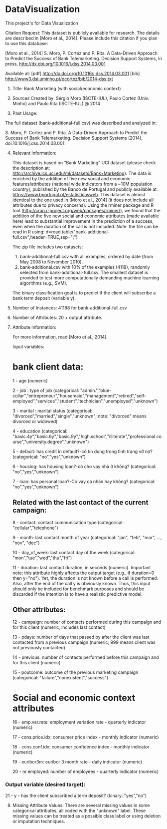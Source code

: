# DataVisualization
This project's for Data Visualization 

Citation Request:
  This dataset is publicly available for research. The details are described in [Moro et al., 2014]. 
  Please include this citation if you plan to use this database:

  [Moro et al., 2014] S. Moro, P. Cortez and P. Rita. A Data-Driven Approach to Predict the Success of Bank Telemarketing. Decision Support Systems, In press, http://dx.doi.org/10.1016/j.dss.2014.03.001

  Available at: [pdf] http://dx.doi.org/10.1016/j.dss.2014.03.001
                [bib] http://www3.dsi.uminho.pt/pcortez/bib/2014-dss.txt

1. Title: Bank Marketing (with social/economic context)

2. Sources
   Created by: Sérgio Moro (ISCTE-IUL), Paulo Cortez (Univ. Minho) and Paulo Rita (ISCTE-IUL) @ 2014
   
3. Past Usage:

  The full dataset (bank-additional-full.csv) was described and analyzed in:

  S. Moro, P. Cortez and P. Rita. A Data-Driven Approach to Predict the Success of Bank Telemarketing. Decision Support Systems (2014), doi:10.1016/j.dss.2014.03.001.
 
4. Relevant Information:

   This dataset is based on "Bank Marketing" UCI dataset (please check the description at: http://archive.ics.uci.edu/ml/datasets/Bank+Marketing).
   The data is enriched by the addition of five new social and economic features/attributes (national wide indicators from a ~10M population country), published by the Banco de Portugal and publicly available at: https://www.bportugal.pt/estatisticasweb.
   This dataset is almost identical to the one used in [Moro et al., 2014] (it does not include all attributes due to privacy concerns). 
   Using the rminer package and R tool (http://cran.r-project.org/web/packages/rminer/), we found that the addition of the five new social and economic attributes (made available here) lead to substantial improvement in the prediction of a success, even when the duration of the call is not included. Note: the file can be read in R using: d=read.table("bank-additional-full.csv",header=TRUE,sep=";")
   
   The zip file includes two datasets: 
      1) bank-additional-full.csv with all examples, ordered by date (from May 2008 to November 2010).
      2) bank-additional.csv with 10% of the examples (4119), randomly selected from bank-additional-full.csv.
   The smallest dataset is provided to test more computationally demanding machine learning algorithms (e.g., SVM).

   The binary classification goal is to predict if the client will subscribe a bank term deposit (variable y).

5. Number of Instances: 41188 for bank-additional-full.csv

6. Number of Attributes: 20 + output attribute.

7. Attribute information:

   For more information, read [Moro et al., 2014].

   Input variables:
   # bank client data:
   1 - age (numeric)

   2 - job : type of job (categorical: "admin.","blue-collar","entrepreneur","housemaid","management","retired","self-employed","services","student","technician","unemployed","unknown")

   3 - marital : marital status (categorical: "divorced","married","single","unknown"; note: "divorced" means divorced or widowed)

   4 - education (categorical: "basic.4y","basic.6y","basic.9y","high.school","illiterate","professional.course","university.degree","unknown")

   5 - default: has credit in default?-có tín dụng trong tình trạng vỡ nợ? (categorical: "no","yes","unknown")

   6 - housing: has housing loan?-có cho vay nhà ở không? (categorical: "no","yes","unknown")

   7 - loan: has personal loan?-Có vay cá nhân hay không? (categorical: "no","yes","unknown")

   ## Related with the last contact of the current campaign:
   8 - contact: contact communication type (categorical: "cellular","telephone") 
   
   9 - month: last contact month of year (categorical: "jan", "feb", "mar", ..., "nov", "dec")
  
   10 - day_of_week: last contact day of the week (categorical: "mon","tue","wed","thu","fri")
   
   11 - duration: last contact duration, in seconds (numeric). Important note:  this attribute highly affects the output target (e.g., if duration=0 then y="no"). Yet, the duration is not known before a call is performed. Also, after the end of the call y is obviously known. Thus, this input should only be included for benchmark purposes and should be discarded if the intention is to have a realistic predictive model.
   ## Other attributes:
   12 - campaign: number of contacts performed during this campaign and for this client (numeric, includes last contact)

   13 - pdays: number of days that passed by after the client was last contacted from a previous campaign (numeric; 999 means client was not previously contacted)

   14 - previous: number of contacts performed before this campaign and for this client (numeric)

   15 - poutcome: outcome of the previous marketing campaign (categorical: "failure","nonexistent","success")
   # Social and economic context attributes
   16 - emp.var.rate: employment variation rate - quarterly indicator (numeric)

   17 - cons.price.idx: consumer price index - monthly indicator (numeric) 

   18 - cons.conf.idx: consumer confidence index - monthly indicator (numeric)  

   19 - euribor3m: euribor 3 month rate - daily indicator (numeric)

   20 - nr.employed: number of employees - quarterly indicator (numeric)

  ### Output variable (desired target):
   21 - y - has the client subscribed a term deposit? (binary: "yes","no")

8. Missing Attribute Values: There are several missing values in some categorical attributes, all coded with the "unknown" label. These missing values can be treated as a possible class label or using deletion or imputation techniques. 
